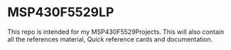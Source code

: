 MSP430F5529LP
=============

This repo is intended for my MSP430F5529Projects. This will also contain all the references material, Quick reference cards and documentation.

